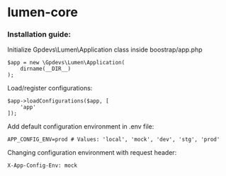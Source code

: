 # lumen-core

### Installation guide:

Initialize Gpdevs\Lumen\Application class inside boostrap/app.php
```
$app = new \Gpdevs\Lumen\Application(
    dirname(__DIR__)
);
```

Load/register configurations:
```
$app->loadConfigurations($app, [
    'app'
]);
```


Add default configuration environment in .env file:
```
APP_CONFIG_ENV=prod # Values: 'local', 'mock', 'dev', 'stg', 'prod'
```

Changing configuration environment with request header:
```
X-App-Config-Env: mock
```
